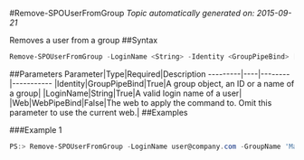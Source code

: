 #Remove-SPOUserFromGroup
*Topic automatically generated on: 2015-09-21*

Removes a user from a group
##Syntax
```powershell
Remove-SPOUserFromGroup -LoginName <String> -Identity <GroupPipeBind> [-Web <WebPipeBind>]
```


##Parameters
Parameter|Type|Required|Description
---------|----|--------|-----------
|Identity|GroupPipeBind|True|A group object, an ID or a name of a group|
|LoginName|String|True|A valid login name of a user|
|Web|WebPipeBind|False|The web to apply the command to. Omit this parameter to use the current web.|
##Examples

###Example 1
```powershell
PS:> Remove-SPOUserFromGroup -LoginName user@company.com -GroupName 'Marketing Site Members'
```

